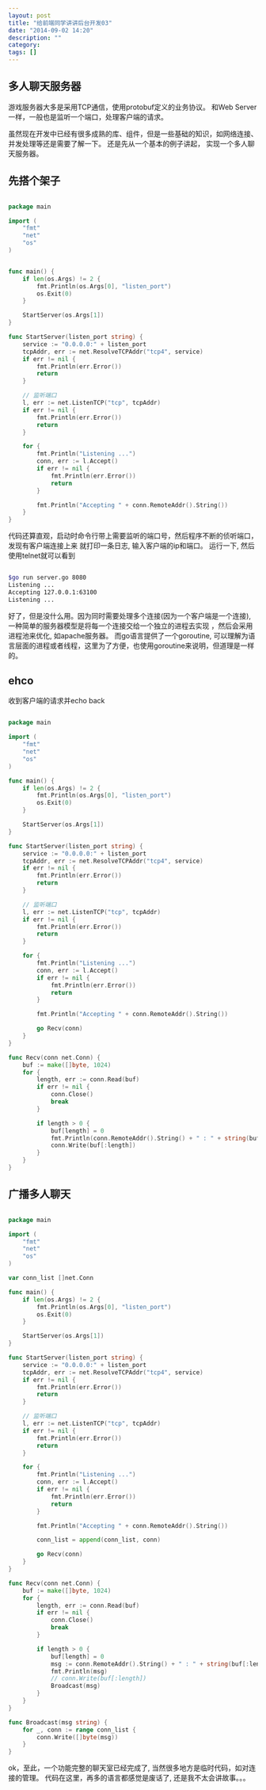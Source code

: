```yaml
---
layout: post
title: "给前端同学讲讲后台开发03"
date: "2014-09-02 14:20"
description: ""
category: 
tags: []
---
```


多人聊天服务器
--------------

游戏服务器大多是采用TCP通信，使用protobuf定义的业务协议。
和Web Server 一样，一般也是监听一个端口，处理客户端的请求。

虽然现在开发中已经有很多成熟的库、组件，但是一些基础的知识，如网络连接、
并发处理等还是需要了解一下。
还是先从一个基本的例子讲起， 实现一个多人聊天服务器。

先搭个架子
----------

``` go

package main

import (
	"fmt"
	"net"
	"os"
)


func main() {
	if len(os.Args) != 2 {
		fmt.Println(os.Args[0], "listen_port")
		os.Exit(0)
	}

	StartServer(os.Args[1])
}

func StartServer(listen_port string) {
	service := "0.0.0.0:" + listen_port
	tcpAddr, err := net.ResolveTCPAddr("tcp4", service)
	if err != nil {
		fmt.Println(err.Error())
		return
	}

	// 监听端口
	l, err := net.ListenTCP("tcp", tcpAddr)
	if err != nil {
		fmt.Println(err.Error())
		return
	}

	for {
		fmt.Println("Listening ...")
		conn, err := l.Accept()
		if err != nil {
			fmt.Println(err.Error())
			return
		}

		fmt.Println("Accepting " + conn.RemoteAddr().String())
	}
}

```

代码还算直观，启动时命令行带上需要监听的端口号，然后程序不断的侦听端口，发现有客户端连接上来
就打印一条日志, 输入客户端的ip和端口。 运行一下, 然后使用telnet就可以看到

``` sh

$go run server.go 8080
Listening ...
Accepting 127.0.0.1:63100
Listening ...

```


好了，但是没什么用。因为同时需要处理多个连接(因为一个客户端是一个连接), 一种简单的服务器模型是将每一个连接交给一个独立的进程去实现
，然后会采用进程池来优化, 如apache服务器。
而go语言提供了一个goroutine, 可以理解为语言层面的进程或者线程，这里为了方便，也使用goroutine来说明，但道理是一样的。

ehco
------

收到客户端的请求并echo back

``` go

package main

import (
	"fmt"
	"net"
	"os"
)

func main() {
	if len(os.Args) != 2 {
		fmt.Println(os.Args[0], "listen_port")
		os.Exit(0)
	}

	StartServer(os.Args[1])
}

func StartServer(listen_port string) {
	service := "0.0.0.0:" + listen_port
	tcpAddr, err := net.ResolveTCPAddr("tcp4", service)
	if err != nil {
		fmt.Println(err.Error())
		return
	}

	// 监听端口
	l, err := net.ListenTCP("tcp", tcpAddr)
	if err != nil {
		fmt.Println(err.Error())
		return
	}

	for {
		fmt.Println("Listening ...")
		conn, err := l.Accept()
		if err != nil {
			fmt.Println(err.Error())
			return
		}

		fmt.Println("Accepting " + conn.RemoteAddr().String())

		go Recv(conn)
	}
}

func Recv(conn net.Conn) {
	buf := make([]byte, 1024)
	for {
		length, err := conn.Read(buf)
		if err != nil {
			conn.Close()
			break
		}

		if length > 0 {
			buf[length] = 0
			fmt.Println(conn.RemoteAddr().String() + " : " + string(buf[:length]))
			conn.Write(buf[:length])
		}
	}
}

```

广播多人聊天
------------

``` go

package main

import (
	"fmt"
	"net"
	"os"
)

var conn_list []net.Conn

func main() {
	if len(os.Args) != 2 {
		fmt.Println(os.Args[0], "listen_port")
		os.Exit(0)
	}

	StartServer(os.Args[1])
}

func StartServer(listen_port string) {
	service := "0.0.0.0:" + listen_port
	tcpAddr, err := net.ResolveTCPAddr("tcp4", service)
	if err != nil {
		fmt.Println(err.Error())
		return
	}

	// 监听端口
	l, err := net.ListenTCP("tcp", tcpAddr)
	if err != nil {
		fmt.Println(err.Error())
		return
	}

	for {
		fmt.Println("Listening ...")
		conn, err := l.Accept()
		if err != nil {
			fmt.Println(err.Error())
			return
		}

		fmt.Println("Accepting " + conn.RemoteAddr().String())

		conn_list = append(conn_list, conn)

		go Recv(conn)
	}
}

func Recv(conn net.Conn) {
	buf := make([]byte, 1024)
	for {
		length, err := conn.Read(buf)
		if err != nil {
			conn.Close()
			break
		}

		if length > 0 {
			buf[length] = 0
			msg := conn.RemoteAddr().String() + " : " + string(buf[:length])
			fmt.Println(msg)
			// conn.Write(buf[:length])
			Broadcast(msg)
		}
	}
}

func Broadcast(msg string) {
	for _, conn := range conn_list {
		conn.Write([]byte(msg))
	}
}

```

ok，至此，一个功能完整的聊天室已经完成了, 当然很多地方是临时代码，如对连接的管理。
代码在这里，再多的语言都感觉是废话了, 还是我不太会讲故事。。。


